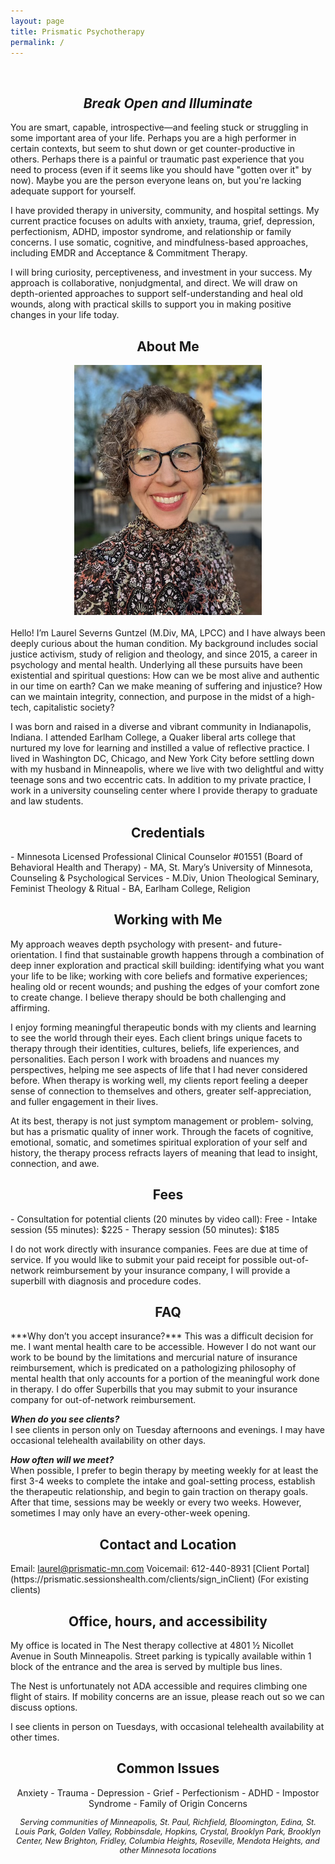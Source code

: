 ```yaml
---
layout: page
title: Prismatic Psychotherapy
permalink: /
---
```

<br>

<h2 style="text-align: center;"><em>Break Open and Illuminate</em></h2>

You are smart, capable, introspective—and feeling stuck or struggling in some important area of your life. Perhaps you are a high performer in certain contexts, but seem to shut down or get counter-productive in others. Perhaps there is a painful or traumatic past experience that you need to process (even if it seems like you should have "gotten over it" by now). Maybe you are the person everyone leans on, but you're lacking adequate support for yourself.

I have provided therapy in university, community, and hospital settings. My current practice focuses on adults with anxiety, trauma, grief, depression, perfectionism, ADHD, impostor syndrome, and relationship or family concerns. I use somatic, cognitive, and mindfulness-based approaches, including EMDR and Acceptance & Commitment Therapy.

I will bring curiosity, perceptiveness, and investment in your success. My approach is collaborative, nonjudgmental, and direct. We will draw on depth-oriented approaches to support self-understanding and heal old wounds, along with practical skills to support you in making positive changes in your life today.
  
<h2 style="text-align: center;">About Me</h2>
<div style="display: flex; justify-content: center; margin-bottom: 20px;">
  <img src="assets/img/lsg-photo.jpg" alt="Description of image" style="max-width: 100%; height: auto; max-width: 300px;"/>
</div>

Hello! I’m Laurel Severns Guntzel (M.Div, MA, LPCC) and I have always been deeply curious about the human condition. My background includes social justice activism, study of religion and theology, and since 2015, a career in psychology and mental health. Underlying all these pursuits have been existential and spiritual questions: How can we be most alive and authentic in our time on earth? Can we make meaning of suffering and injustice? How can we maintain integrity, connection, and purpose in the midst of a high-tech, capitalistic society?

I was born and raised in a diverse and vibrant community in Indianapolis, Indiana. I attended Earlham College, a Quaker liberal arts college that nurtured my love for learning and instilled a value of reflective practice. I lived in Washington DC, Chicago, and New York City before settling down with my husband in Minneapolis, where we live with two delightful and witty teenage sons and two eccentric cats. In addition to my private practice, I work in a university counseling center where I provide therapy to graduate and law students. 
  
<h2 style="text-align: center;">Credentials</h2>
- Minnesota Licensed Professional Clinical Counselor #01551 (Board of Behavioral Health and Therapy)
- MA, St. Mary’s University of Minnesota, Counseling & Psychological Services
- M.Div, Union Theological Seminary, Feminist Theology & Ritual
- BA, Earlham College, Religion
  
<h2 style="text-align: center;">Working with Me</h2>
My approach weaves depth psychology with present- and future- orientation. I find that sustainable growth happens through a combination of deep inner exploration and practical skill building: identifying what you want your life to be like; working with core beliefs and formative experiences; healing old or recent wounds; and pushing the edges of your comfort zone to create change. I believe therapy should be both challenging and affirming.

I enjoy forming meaningful therapeutic bonds with my clients and learning to see the world through their eyes. Each client brings unique facets to therapy through their identities, cultures, beliefs, life experiences, and personalities. Each person I work with broadens and nuances my perspectives, helping me see aspects of life that I had never considered before. When therapy is working well, my clients report feeling a deeper sense of connection to themselves and others, greater self-appreciation, and fuller engagement in their lives. 

At its best, therapy is not just symptom management or problem- solving, but has a prismatic quality of inner work. Through the facets of cognitive, emotional, somatic, and sometimes spiritual exploration of your self and history, the therapy process refracts layers of meaning that lead to insight, connection, and awe.
  
<h2 style="text-align: center;">Fees</h2>
- Consultation for potential clients (20 minutes by video call): Free
- Intake session (55 minutes): $225
- Therapy session (50 minutes): $185

I do not work directly with insurance companies. Fees are due at time of service. If you would like to submit your paid receipt for possible out-of-network reimbursement by your insurance company, I will provide a superbill with diagnosis and procedure codes. 
  
<h2 style="text-align: center;">FAQ</h2>
***Why don’t you accept insurance?***  
This was a difficult decision for me. I want mental health care to be accessible. However I do not want our work to be bound by the limitations and mercurial nature of insurance reimbursement, which is predicated on a pathologizing philosophy of mental health that only accounts for a portion of the meaningful work done in therapy. I do offer Superbills that you may submit to your insurance company for out-of-network reimbursement.

***When do you see clients?***  
I see clients in person only on Tuesday afternoons and evenings. I may have occasional telehealth availability on other days.

***How often will we meet?***  
When possible, I prefer to begin therapy by meeting weekly for at least the first 3-4 weeks to complete the intake and goal-setting process, establish the therapeutic relationship, and begin to gain traction on therapy goals. After that time, sessions may be weekly or every two weeks. However, sometimes I may only have an every-other-week opening.

<h2 style="text-align: center;">Contact and Location</h2>
Email: <a href="mailto:&#108;&#97;&#117;&#114;&#101;&#108;&#64;&#112;&#114;&#105;&#115;&#109;&#97;&#116;&#105;&#99;&#45;&#109;&#110;&#46;&#99;&#111;&#109;">&#108;&#97;&#117;&#114;&#101;&#108;&#64;&#112;&#114;&#105;&#115;&#109;&#97;&#116;&#105;&#99;&#45;&#109;&#110;&#46;&#99;&#111;&#109;</a>
Voicemail: &#54;&#49;&#50;&#45;&#52;&#52;&#48;&#45;&#56;&#57;&#51;&#49;
[Client Portal](https://prismatic.sessionshealth.com/clients/sign_inClient) (For existing clients)

<h2 style="text-align: center;">Office, hours, and accessibility</h2>
My office is located in The Nest therapy collective at 4801 ½ Nicollet Avenue in South Minneapolis. Street parking is typically available within 1 block of the entrance and the area is served by multiple bus lines.

The Nest is unfortunately not ADA accessible and requires climbing one flight of stairs. If mobility concerns are an issue, please reach out so we can discuss options.

I see clients in person on Tuesdays, with occasional telehealth availability at other times.

<h2 style="text-align: center;">Common Issues</h2>
<p style="text-align: center;">
  Anxiety  -  Trauma  - Depression  - Grief  - Perfectionism  - ADHD  - Impostor Syndrome  - Family of Origin Concerns
</p>

<p style="font-size: 0.9em; text-align: center; font-style: italic;">
  Serving communities of Minneapolis, St. Paul, Richfield, Bloomington, Edina, St. Louis Park, Golden Valley, Robbinsdale, Hopkins, Crystal, Brooklyn Park, Brooklyn Center, New Brighton, Fridley, Columbia Heights, Roseville, Mendota Heights, and other Minnesota locations
</p>

